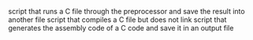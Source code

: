 script that runs a C file through the preprocessor and save the result into another file
script that compiles a C file but does not link
script that generates the assembly code of a C code and save it in an output file

